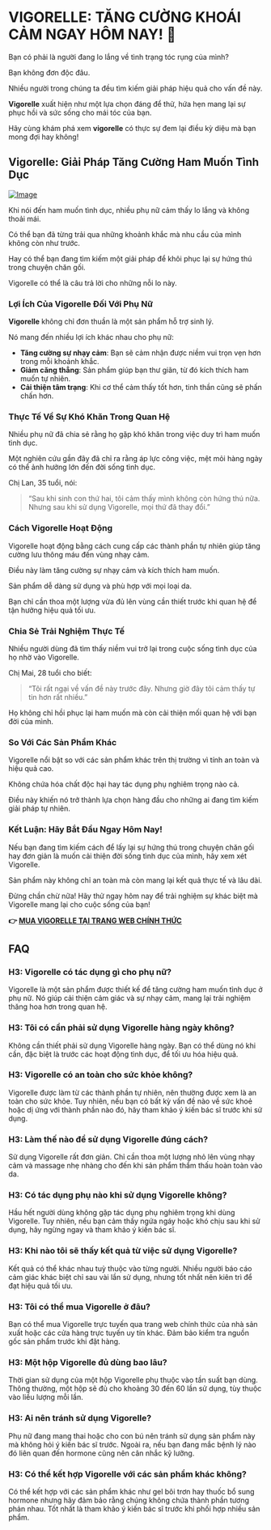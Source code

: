 # VIGORELLE: TĂNG CƯỜNG KHOÁI CẢM NGAY HÔM NAY! 💖

Bạn có phải là người đang lo lắng về tình trạng tóc rụng của mình? 

Bạn không đơn độc đâu. 

Nhiều người trong chúng ta đều tìm kiếm giải pháp hiệu quả cho vấn đề này. 

**Vigorelle** xuất hiện như một lựa chọn đáng để thử, hứa hẹn mang lại sự phục hồi và sức sống cho mái tóc của bạn. 

Hãy cùng khám phá xem **vigorelle** có thực sự đem lại điều kỳ diệu mà bạn mong đợi hay không!

## Vigorelle: Giải Pháp Tăng Cường Ham Muốn Tình Dục

[![Image](https://www2.sellhealth.com/8/vigorelle600x180_A.jpg)](https://gchaffi.com/zgTZxx3I)

Khi nói đến ham muốn tình dục, nhiều phụ nữ cảm thấy lo lắng và không thoải mái. 

Có thể bạn đã từng trải qua những khoảnh khắc mà nhu cầu của mình không còn như trước. 

Hay có thể bạn đang tìm kiếm một giải pháp để khôi phục lại sự hứng thú trong chuyện chăn gối. 

Vigorelle có thể là câu trả lời cho những nỗi lo này.

### Lợi Ích Của Vigorelle Đối Với Phụ Nữ

**Vigorelle** không chỉ đơn thuần là một sản phẩm hỗ trợ sinh lý. 

Nó mang đến nhiều lợi ích khác nhau cho phụ nữ:

- **Tăng cường sự nhạy cảm**: Bạn sẽ cảm nhận được niềm vui trọn vẹn hơn trong mỗi khoảnh khắc.
- **Giảm căng thẳng**: Sản phẩm giúp bạn thư giãn, từ đó kích thích ham muốn tự nhiên.
- **Cải thiện tâm trạng**: Khi cơ thể cảm thấy tốt hơn, tinh thần cũng sẽ phấn chấn hơn.

### Thực Tế Về Sự Khó Khăn Trong Quan Hệ

Nhiều phụ nữ đã chia sẻ rằng họ gặp khó khăn trong việc duy trì ham muốn tình dục. 

Một nghiên cứu gần đây đã chỉ ra rằng áp lực công việc, mệt mỏi hàng ngày có thể ảnh hưởng lớn đến đời sống tình dục.

Chị Lan, 35 tuổi, nói:

> “Sau khi sinh con thứ hai, tôi cảm thấy mình không còn hứng thú nữa. Nhưng sau khi sử dụng Vigorelle, mọi thứ đã thay đổi.”

### Cách Vigorelle Hoạt Động

Vigorelle hoạt động bằng cách cung cấp các thành phần tự nhiên giúp tăng cường lưu thông máu đến vùng nhạy cảm. 

Điều này làm tăng cường sự nhạy cảm và kích thích ham muốn.

Sản phẩm dễ dàng sử dụng và phù hợp với mọi loại da.

Bạn chỉ cần thoa một lượng vừa đủ lên vùng cần thiết trước khi quan hệ để tận hưởng hiệu quả tối ưu.

### Chia Sẻ Trải Nghiệm Thực Tế

Nhiều người dùng đã tìm thấy niềm vui trở lại trong cuộc sống tình dục của họ nhờ vào Vigorelle.

Chị Mai, 28 tuổi cho biết:

> “Tôi rất ngại về vấn đề này trước đây. Nhưng giờ đây tôi cảm thấy tự tin hơn rất nhiều.”

Họ không chỉ hồi phục lại ham muốn mà còn cải thiện mối quan hệ với bạn đời của mình.

### So Với Các Sản Phẩm Khác

Vigorelle nổi bật so với các sản phẩm khác trên thị trường vì tính an toàn và hiệu quả cao. 

Không chứa hóa chất độc hại hay tác dụng phụ nghiêm trọng nào cả.

Điều này khiến nó trở thành lựa chọn hàng đầu cho những ai đang tìm kiếm giải pháp tự nhiên.

### Kết Luận: Hãy Bắt Đầu Ngay Hôm Nay!

Nếu bạn đang tìm kiếm cách để lấy lại sự hứng thú trong chuyện chăn gối hay đơn giản là muốn cải thiện đời sống tình dục của mình, hãy xem xét Vigorelle.

Sản phẩm này không chỉ an toàn mà còn mang lại kết quả thực tế và lâu dài.

Đừng chần chừ nữa! Hãy thử ngay hôm nay để trải nghiệm sự khác biệt mà Vigorelle mang lại cho cuộc sống của bạn!



**👉 [MUA VIGORELLE TẠI TRANG WEB CHÍNH THỨC](https://gchaffi.com/zgTZxx3I)**

## FAQ

### H3: Vigorelle có tác dụng gì cho phụ nữ?
Vigorelle là một sản phẩm được thiết kế để tăng cường ham muốn tình dục ở phụ nữ. Nó giúp cải thiện cảm giác và sự nhạy cảm, mang lại trải nghiệm thăng hoa hơn trong quan hệ.

### H3: Tôi có cần phải sử dụng Vigorelle hàng ngày không?
Không cần thiết phải sử dụng Vigorelle hàng ngày. Bạn có thể dùng nó khi cần, đặc biệt là trước các hoạt động tình dục, để tối ưu hóa hiệu quả.

### H3: Vigorelle có an toàn cho sức khỏe không?
Vigorelle được làm từ các thành phần tự nhiên, nên thường được xem là an toàn cho sức khỏe. Tuy nhiên, nếu bạn có bất kỳ vấn đề nào về sức khoẻ hoặc dị ứng với thành phần nào đó, hãy tham khảo ý kiến bác sĩ trước khi sử dụng.

### H3: Làm thế nào để sử dụng Vigorelle đúng cách?
Sử dụng Vigorelle rất đơn giản. Chỉ cần thoa một lượng nhỏ lên vùng nhạy cảm và massage nhẹ nhàng cho đến khi sản phẩm thẩm thấu hoàn toàn vào da. 

### H3: Có tác dụng phụ nào khi sử dụng Vigorelle không?
Hầu hết người dùng không gặp tác dụng phụ nghiêm trọng khi dùng Vigorelle. Tuy nhiên, nếu bạn cảm thấy ngứa ngáy hoặc khó chịu sau khi sử dụng, hãy ngừng ngay và tham khảo ý kiến bác sĩ.

### H3: Khi nào tôi sẽ thấy kết quả từ việc sử dụng Vigorelle?
Kết quả có thể khác nhau tuỳ thuộc vào từng người. Nhiều người báo cáo cảm giác khác biệt chỉ sau vài lần sử dụng, nhưng tốt nhất nên kiên trì để đạt hiệu quả tối ưu.

### H3: Tôi có thể mua Vigorelle ở đâu?
Bạn có thể mua Vigorelle trực tuyến qua trang web chính thức của nhà sản xuất hoặc các cửa hàng trực tuyến uy tín khác. Đảm bảo kiểm tra nguồn gốc sản phẩm trước khi đặt hàng.

### H3: Một hộp Vigorelle đủ dùng bao lâu?
Thời gian sử dụng của một hộp Vigorelle phụ thuộc vào tần suất bạn dùng. Thông thường, một hộp sẽ đủ cho khoảng 30 đến 60 lần sử dụng, tùy thuộc vào liều lượng mỗi lần.

### H3: Ai nên tránh sử dụng Vigorelle?
Phụ nữ đang mang thai hoặc cho con bú nên tránh sử dụng sản phẩm này mà không hỏi ý kiến bác sĩ trước. Ngoài ra, nếu bạn đang mắc bệnh lý nào đó liên quan đến hormone cũng nên cân nhắc kỹ lưỡng.

### H3: Có thể kết hợp Vigorelle với các sản phẩm khác không?
Có thể kết hợp với các sản phẩm khác như gel bôi trơn hay thuốc bổ sung hormone nhưng hãy đảm bảo rằng chúng không chứa thành phần tương phản nhau. Tốt nhất là tham khảo ý kiến bác sĩ trước khi phối hợp nhiều sản phẩm.